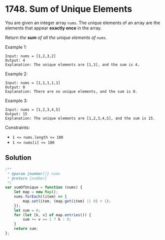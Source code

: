 # 1748. Sum of Unique Elements

You are given an integer array `nums`. The unique elements of an array are the elements that appear **exactly once** in the array.

Return _the **sum** of all the unique elements of `nums`_.

Example 1:

```
Input: nums = [1,2,3,2]
Output: 4
Explanation: The unique elements are [1,3], and the sum is 4.
```

Example 2:

```
Input: nums = [1,1,1,1,1]
Output: 0
Explanation: There are no unique elements, and the sum is 0.
```

Example 3:

```
Input: nums = [1,2,3,4,5]
Output: 15
Explanation: The unique elements are [1,2,3,4,5], and the sum is 15.
```

Constraints:

-   `1 <= nums.length <= 100`
-   `1 <= nums[i] <= 100`

## Solution

```js
/**
 * @param {number[]} nums
 * @return {number}
 */
var sumOfUnique = function (nums) {
    let map = new Map();
    nums.forEach((item) => {
        map.set(item, (map.get(item) || 0) + 1);
    });
    let sum = 0;
    for (let [k, v] of map.entries()) {
        sum += v == 1 ? k : 0;
    }
    return sum;
};
```
